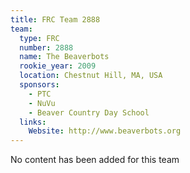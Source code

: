 ```yaml
---
title: FRC Team 2888
team:
  type: FRC
  number: 2888
  name: The Beaverbots
  rookie_year: 2009
  location: Chestnut Hill, MA, USA
  sponsors:
    - PTC
    - NuVu
    - Beaver Country Day School
  links:
    Website: http://www.beaverbots.org
---
```

No content has been added for this team